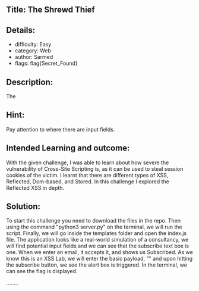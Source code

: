 ﻿## Title: The Shrewd Thief
## Details:
* difficulty: Easy
* category: Web 
* author: Sarmed
* flags: flag{Secret_Found}

## Description:
The 

## Hint:
Pay attention to where there are input fields.

## Intended Learning and outcome:

With the given challenge, I was able to learn about how severe the vulnerability of Cross-Site Scripting is, as it can be used to steal session cookies of the victim. I learnt that there are different types of XSS, Reflected, Dom-based, and Stored. In this challenge I explored the Reflected XSS in depth. 

## Solution: 

To start this challenge you need to download the files in the repo. Then using the command "python3 server.py" on the terminal, we will run the script. Finally, we will go inside the templates folder and open the index.js file. The application looks like a real-world simulation of a consultancy, we will find potential input fields and we can see that the subscribe text box is one. When we enter an email, it accepts it, and shows us Subscribed. As we know this is an XSS Lab, we will enter the basic payload, "<script>alert(1)</script>" and upon hitting the subscribe button, we see the alert box is triggered. In the terminal, we can see the flag is displayed.


........
